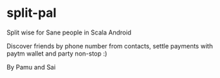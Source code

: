 # split-pal
Split wise for Sane people in Scala Android 

Discover friends by phone number from contacts, settle payments with paytm wallet and party non-stop :)

By Pamu and Sai

